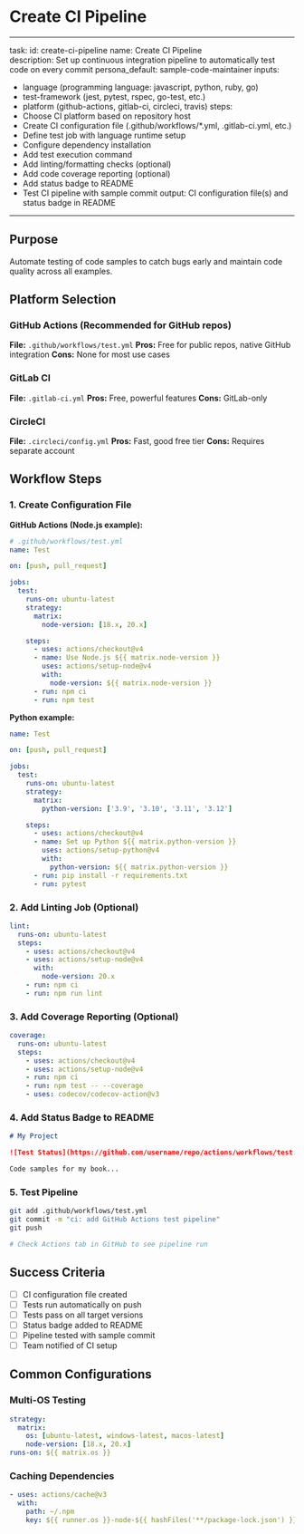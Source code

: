 <!-- Powered by BMAD™ Core -->

# Create CI Pipeline

---

task:
id: create-ci-pipeline
name: Create CI Pipeline  
 description: Set up continuous integration pipeline to automatically test code on every commit
persona_default: sample-code-maintainer
inputs:
  - language (programming language: javascript, python, ruby, go)
  - test-framework (jest, pytest, rspec, go-test, etc.)
  - platform (github-actions, gitlab-ci, circleci, travis)
steps:
  - Choose CI platform based on repository host
  - Create CI configuration file (.github/workflows/\*.yml, .gitlab-ci.yml, etc.)
  - Define test job with language runtime setup
  - Configure dependency installation
  - Add test execution command
  - Add linting/formatting checks (optional)
  - Add code coverage reporting (optional)
  - Add status badge to README
  - Test CI pipeline with sample commit
output: CI configuration file(s) and status badge in README

---

## Purpose

Automate testing of code samples to catch bugs early and maintain code quality across all examples.

## Platform Selection

### GitHub Actions (Recommended for GitHub repos)

**File:** `.github/workflows/test.yml`
**Pros:** Free for public repos, native GitHub integration
**Cons:** None for most use cases

### GitLab CI

**File:** `.gitlab-ci.yml`
**Pros:** Free, powerful features
**Cons:** GitLab-only

### CircleCI

**File:** `.circleci/config.yml`
**Pros:** Fast, good free tier
**Cons:** Requires separate account

## Workflow Steps

### 1. Create Configuration File

**GitHub Actions (Node.js example):**

```yaml
# .github/workflows/test.yml
name: Test

on: [push, pull_request]

jobs:
  test:
    runs-on: ubuntu-latest
    strategy:
      matrix:
        node-version: [18.x, 20.x]

    steps:
      - uses: actions/checkout@v4
      - name: Use Node.js ${{ matrix.node-version }}
        uses: actions/setup-node@v4
        with:
          node-version: ${{ matrix.node-version }}
      - run: npm ci
      - run: npm test
```

**Python example:**

```yaml
name: Test

on: [push, pull_request]

jobs:
  test:
    runs-on: ubuntu-latest
    strategy:
      matrix:
        python-version: ['3.9', '3.10', '3.11', '3.12']

    steps:
      - uses: actions/checkout@v4
      - name: Set up Python ${{ matrix.python-version }}
        uses: actions/setup-python@v4
        with:
          python-version: ${{ matrix.python-version }}
      - run: pip install -r requirements.txt
      - run: pytest
```

### 2. Add Linting Job (Optional)

```yaml
lint:
  runs-on: ubuntu-latest
  steps:
    - uses: actions/checkout@v4
    - uses: actions/setup-node@v4
      with:
        node-version: 20.x
    - run: npm ci
    - run: npm run lint
```

### 3. Add Coverage Reporting (Optional)

```yaml
coverage:
  runs-on: ubuntu-latest
  steps:
    - uses: actions/checkout@v4
    - uses: actions/setup-node@v4
    - run: npm ci
    - run: npm test -- --coverage
    - uses: codecov/codecov-action@v3
```

### 4. Add Status Badge to README

```markdown
# My Project

![Test Status](https://github.com/username/repo/actions/workflows/test.yml/badge.svg)

Code samples for my book...
```

### 5. Test Pipeline

```bash
git add .github/workflows/test.yml
git commit -m "ci: add GitHub Actions test pipeline"
git push

# Check Actions tab in GitHub to see pipeline run
```

## Success Criteria

- [ ] CI configuration file created
- [ ] Tests run automatically on push
- [ ] Tests pass on all target versions
- [ ] Status badge added to README
- [ ] Pipeline tested with sample commit
- [ ] Team notified of CI setup

## Common Configurations

### Multi-OS Testing

```yaml
strategy:
  matrix:
    os: [ubuntu-latest, windows-latest, macos-latest]
    node-version: [18.x, 20.x]
runs-on: ${{ matrix.os }}
```

### Caching Dependencies

```yaml
- uses: actions/cache@v3
  with:
    path: ~/.npm
    key: ${{ runner.os }}-node-${{ hashFiles('**/package-lock.json') }}
```
